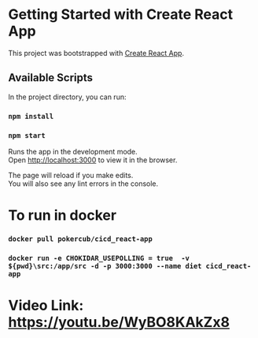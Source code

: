 # Getting Started with Create React App

This project was bootstrapped with [Create React App](https://github.com/facebook/create-react-app).

## Available Scripts

In the project directory, you can run:


### `npm install`
### `npm start`

Runs the app in the development mode.\
Open [http://localhost:3000](http://localhost:3000) to view it in the browser.

The page will reload if you make edits.\
You will also see any lint errors in the console.

# To run in docker

### `docker pull pokercub/cicd_react-app`
### `docker run -e CHOKIDAR_USEPOLLING = true  -v ${pwd}\src:/app/src -d -p 3000:3000 --name diet cicd_react-app`


# Video Link: https://youtu.be/WyBO8KAkZx8

